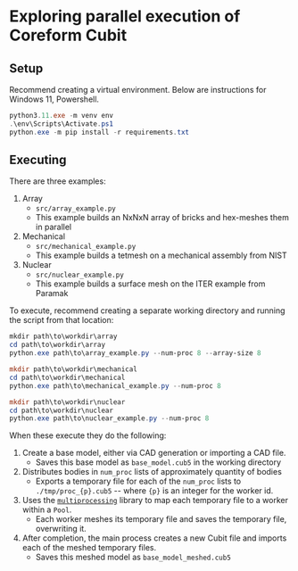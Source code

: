 # Exploring parallel execution of Coreform Cubit
## Setup
Recommend creating a virtual environment.
Below are instructions for Windows 11, Powershell.

```powershell
python3.11.exe -m venv env
.\env\Scripts\Activate.ps1
python.exe -m pip install -r requirements.txt
```

## Executing
There are three examples:

1. Array
    * `src/array_example.py`
    * This example builds an NxNxN array of bricks and hex-meshes them in parallel
2. Mechanical
    * `src/mechanical_example.py`
    * This example builds a tetmesh on a mechanical assembly from NIST
3. Nuclear
    * `src/nuclear_example.py`
    * This example builds a surface mesh on the ITER example from Paramak

To execute, recommend creating a separate working directory and running the script from that location:

```powershell
mkdir path\to\workdir\array
cd path\to\workdir\array
python.exe path\to\array_example.py --num-proc 8 --array-size 8

mkdir path\to\workdir\mechanical
cd path\to\workdir\mechanical
python.exe path\to\mechanical_example.py --num-proc 8

mkdir path\to\workdir\nuclear
cd path\to\workdir\nuclear
python.exe path\to\nuclear_example.py --num-proc 8
```

When these execute they do the following:

1. Create a base model, either via CAD generation or importing a CAD file.
    * Saves this base model as `base_model.cub5` in the working directory
2. Distributes bodies in `num_proc` lists of approximately quantity of bodies
    * Exports a temporary file for each of the `num_proc` lists to `./tmp/proc_{p}.cub5` -- where `{p}` is an integer for the worker id.
3. Uses the [`multiprocessing`](https://docs.python.org/3.11/library/multiprocessing.html) library to map each temporary file to a worker within a `Pool`.
    * Each worker meshes its temporary file and saves the temporary file, overwriting it.
4. After completion, the main process creates a new Cubit file and imports each of the meshed temporary files.
    * Saves this meshed model as `base_model_meshed.cub5`